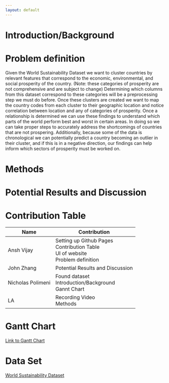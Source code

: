 ```yaml
---
layout: default
---
```


# Introduction/Background

# Problem definition
Given the World Sustainability Dataset we want to cluster countries by relevant features that correspond to the economic, environmental, and social prosperity of the country. (Note: these categories of prosperity are not comprehensive and are subject to change) Determining which columns from this dataset correspond to these categories will be a preprocessing step we must do before. Once these clusters are created we want to map the country codes from each cluster to their geographic location and notice correlation between location and any of categories of prosperity. Once a relationship is determined we can use these findings to understand which parts of the world perform best and worst in certain areas. In doing so we can take proper steps to accurately address the shortcomings of countries that are not prospering. Additionally, because some of the data is chronological we can potentially predict a country becoming an outlier in their cluster, and if this is in a negative direction, our findings can help inform which sectors of prosperity must be worked on. 


# Methods

# Potential Results and Discussion

# Contribution Table

| Name        | Contribution|
| ----------- | ----------- |
| Ansh Vijay  | Setting up Github Pages <br /> Contribution Table <br /> UI of website <br /> Problem definition|
| John Zhang  | Potential Results and Discussion |
| Nicholas Polimeni | Found dataset <br /> Introduction/Background <br /> Gannt Chart|
| LA          | Recording Video <br /> Methods |


# Gantt Chart
[Link to Gantt Chart]()


# Data Set
[World Sustainability Dataset](https://www.kaggle.com/datasets/truecue/worldsustainabilitydataset?select=WorldSustainabilityDataset.csv)

